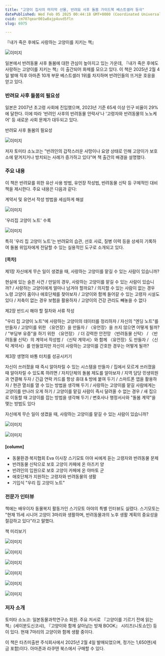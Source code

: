 ```yaml
---
title: "고양이 집사의 마지막 선물, 반려묘 사후 돌봄 가이드북 베스트셀러 등극"
datePublished: Wed Feb 05 2025 00:44:18 GMT+0000 (Coordinated Universal Time)
cuid: cm707qear001w0ajp4uvd5fln
slug: 6975

---
```



『내가 죽은 후에도 사랑하는 고양이를 지키는 책』

![이미지](https://cdn.hashnode.com/res/hashnode/image/upload/v1739262038744/a60d9aa3-d3a9-481a-b5dc-fb9da96726e0.jpeg)

일본에서 반려동물 사후 돌봄에 대한 관심이 높아지고 있는 가운데, 『내가 죽은 후에도 사랑하는 고양이를 지키는 책』이 출간되어 화제를 모으고 있다. 이 책은 2025년 2월 4일 발매 직후 아마존 10개 부문 베스트셀러 1위를 차지하며 반려인들의 뜨거운 호응을 얻고 있다.

### 반려묘 사후 돌봄의 필요성

일본은 2007년 초고령 사회에 진입했으며, 2023년 기준 65세 이상 인구 비율이 29%에 달한다. 이에 따라 '반려인 사후의 반려동물 안락사'나 '고령자와 반려동물의 노노케어' 등 새로운 사회 문제가 대두되고 있다.

반려묘 사후 돌봄의 필요성

![이미지](https://cdn.hashnode.com/res/hashnode/image/upload/v1739262042108/3f8cac7f-978e-45d9-b6f4-b139b77da09d.jpeg)

저자 토미타 소노코는 "반려인의 갑작스러운 사망이나 요양 상태로 인해 고양이가 보호소에 맡겨지거나 방치되는 사례가 증가하고 있다"며 책 출간의 배경을 설명했다.

### 주요 내용

이 책은 반려묘를 위한 유산 사용 방법, 유언장 작성법, 반려동물 신탁 등 구체적인 대비책을 제시한다. 주요 내용은 다음과 같다:

계약서 및 유언서 작성 방법을 세심하게 해설

![이미지](https://cdn.hashnode.com/res/hashnode/image/upload/v1739262045208/371215d2-01de-4ba4-89e6-2a4ef1999e18.jpeg)

'우리집 고양이 노트' 수록

![이미지](https://cdn.hashnode.com/res/hashnode/image/upload/v1739262048334/2b9e804f-2df3-40cb-b9d7-69c2e4af4eef.jpeg)

특히 '우리 집 고양이 노트'는 반려묘의 습관, 선호 사료, 질병 이력 등을 상세히 기록하여 돌봄 위임자에게 전달할 수 있는 실용적인 도구로 소개되고 있다.

#### [목차]

제1장 자신에게 무슨 일이 생겼을 때, 사랑하는 고양이를 맡길 수 있는 사람이 있습니까?

현실에 있는 슬픈 사건 / 만일의 경우, 사랑하는 고양이를 맡길 수 있는 사람이 있습니까? / 사랑하는 고양이에게 얼마나 남겨야 할까요? / 의지할 수 있는 사람이 없는 경우 노령 고양이 홈이나 애호단체를 찾아보자 / 고양이와 함께 들어갈 수 있는 고령자 시설도 있다 / 저축이 없는 경우 보험을 활용하자 / 고양이의 건강 관리도 빼놓을 수 없다

제2장 반드시 해야 할 절차와 서류 작성

"우리 집 고양이 노트"에 사랑하는 고양이의 데이터를 정리하자 / 자신의 "엔딩 노트"를 만들자 / 고양이를 위한 〈유언장〉을 만들자 / 〈유언장〉을 쓰지 않으면 어떻게 될까? / "부담부 유증"을 하기 위한 〈유언장〉 / 더 강력한 안전망 〈반려동물 신탁〉 / 〈반려동물 신탁〉의 계약서 작성법 / 〈신탁 계약서〉와 함께 〈유언장〉도 만들자 / 〈신탁 계약서〉를 만들었지만 자신이 사랑하는 고양이를 간호한 경우는 어떻게 될까?

제3장 생명의 바통 터치를 성공시키기

자신이 쓰러졌을 때 즉시 알아차릴 수 있는 시스템을 만들자 / 집에서 모르게 쓰러졌을 때 알아차릴 수 있도록 하려면 / 자치단체의 돌봄 제도를 알아보자 / 지역 담당 민생위원과 연결해 두자 / 긴급 연락 카드를 항상 휴대 & 방에 붙여 두기 / 스마트폰 앱을 활용하자 / 현관 열쇠를 열 수 있는 방법을 생각해 두기 / 사랑하는 고양이를 맡길 사람에게는 고양이를 만나러 오게 하기 / 고양이를 맡길 사람이 즉시 달려올 수 없는 경우 / 새 집으로 이동할 때 고양이를 잡는 방법을 생각해 두기 / 변호사나 행정서사와 "돌봄 계약"을 맺는 방법도 있다

자신에게 무슨 일이 생겼을 때, 사랑하는 고양이를 맡길 수 있는 사람이 있습니까?

![이미지](https://cdn.hashnode.com/res/hashnode/image/upload/v1739262051747/815d467e-2355-49c9-9bba-56dace107c4c.jpeg)

![이미지](https://cdn.hashnode.com/res/hashnode/image/upload/v1739262054688/7d4fa9d4-251e-4cf2-9927-880be5102e5c.jpeg)

#### [column]

- 동물환경·복지협회 Eva 이사장 스기모토 아야 씨에게 듣는 고령자와 반려동물 문제
- 반려동물 신탁으로 보호 고양이 카페에 온 아즈키 양
- 반려인의 입원으로 보호 고양이 카페에 온 야마토 군
- 애호단체가 지원하는 고령자와 반려동물의 생활
- 기입식 "우리 집 고양이 노트"

### 전문가 인터뷰

책에는 배우이자 동물복지 활동가인 스기모토 아야의 특별 인터뷰도 실렸다. 스기모토는 "현재 15세 시니어 고양이 3마리와 생활하며, 반려동물과의 노후 생활 계획의 중요성을 절감하고 있다"라고 말했다.

책 미리보기

![이미지](https://cdn.hashnode.com/res/hashnode/image/upload/v1739262057917/f25d9d5c-dae7-42b7-8111-b999dbd6f7f8.jpeg)

![이미지](https://cdn.hashnode.com/res/hashnode/image/upload/v1739262060663/53c5f4c2-1568-4e84-8398-17218e9406e5.jpeg)

![이미지](https://cdn.hashnode.com/res/hashnode/image/upload/v1739262063922/26f067dc-8967-4ac1-a597-27ea952fe939.jpeg)

![이미지](https://cdn.hashnode.com/res/hashnode/image/upload/v1739262067171/8878d9de-09a5-4024-8310-5fcd606010c1.jpeg)

![이미지](https://cdn.hashnode.com/res/hashnode/image/upload/v1739262070616/92359cd2-c3d4-4190-9099-d498ceeef9a4.jpeg)

![이미지](https://cdn.hashnode.com/res/hashnode/image/upload/v1739262073632/61e54e3f-7b78-4624-b417-c8b614cc3b1f.jpeg)

### 저자 소개

토미타 소노코: 일본동물과학연구소 회원. 주요 저서로 『고양이를 기르기 전에 읽는 책』(세이분도신코샤), 『고양이와 함께 살아남는 방재 BOOK』 시리즈(니토쇼인) 등이 있다. 현재 7마리의 고양이와 함께 생활 중이다.

이 책은 타츠미출판 주식회사에서 2025년 2월 4일 발매되었으며, 정가는 1,650엔(세금 포함)이다. 아마존과 라쿠텐 북스에서 구매할 수 있다.